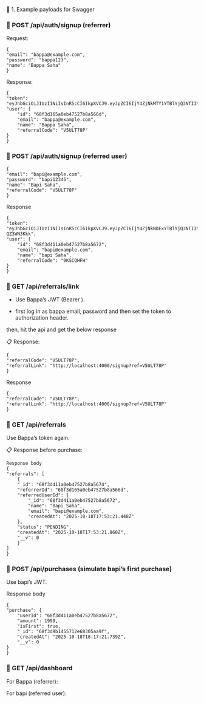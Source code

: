 🧪 1. Example payloads for Swagger
### 🔹 POST /api/auth/signup (referrer)
Request:

    {
    "email": "bappa@example.com",
    "password": "bappa123",
    "name": "Bappa Saha"
    }


Response:

    {
    "token": "eyJhbGciOiJIUzI1NiIsInR5cCI6IkpXVCJ9.eyJpZCI6IjY4ZjNkMTY1YTBlYjQ3NTI3YjhhNTY2ZCIsImVtYWlsIjoiYWxpY2VAZXhhbXBsZS5jb20iLCJpYXQiOjE3NjA4MDkzMTcsImV4cCI6MTc2MTQxNDExN30.gVSCRiGbvxxVIxfJDA3yyLlG0VfIzKIIC_FHAiROa3E",
    "user": {
        "id": "68f3d165a0eb47527b8a566d",
        "email": "bappa@example.com",
        "name": "Bappa Saha",
        "referralCode": "V5ULT78P"
    }
    }



### 🔹 **POST /api/auth/signup (referred user)**

    {
    "email": "bapi@example.com",
    "password": "bapi12345",
    "name": "Bapi Saha",
    "referralCode": "V5ULT78P"
    }


Response

    {
    "token": "eyJhbGciOiJIUzI1NiIsInR5cCI6IkpXVCJ9.eyJpZCI6IjY4ZjNkNDExYTBlYjQ3NTI3YjhhNTY3MiIsImVtYWlsIjoiYm9iQGV4YW1wbGUuY29tIiwiaWF0IjoxNzYwODEwMDAyLCJleHAiOjE3NjE0MTQ4MDJ9.yWFZLaymVoXm8w60bfnjC4nTe6dl4uvY6-QZ3WN3Kkk",
    "user": {
        "id": "68f3d411a0eb47527b8a5672",
        "email": "bapi@example.com",
        "name": "bapi Saha",
        "referralCode": "9KSCQHFH"
    }
    }


### **🔹 GET /api/referrals/link**

- Use Bappa’s JWT (Bearer <token>).

- first log in as bappa email, password and then set the token to authorization header.

then, hit the api and get the below response

📋 Response:

    {
    "referralCode": "V5ULT78P",
    "referralLink": "http://localhost:4000/signup?ref=V5ULT78P"
    }

Response

    {
    "referralCode": "V5ULT78P",
    "referralLink": "http://localhost:4000/signup?ref=V5ULT78P"
    }

### 🔹 GET /api/referrals

Use Bappa’s token again.

📋 Response before purchase:    

	
    Response body
    {
    "referrals": [
        {
        "_id": "68f3d411a0eb47527b8a5674",
        "referrerId": "68f3d165a0eb47527b8a566d",
        "referredUserId": {
            "_id": "68f3d411a0eb47527b8a5672",
            "name": "Bapi Saha",
            "email": "bapi@example.com",
            "createdAt": "2025-10-18T17:53:21.448Z"
        },
        "status": "PENDING",
        "createdAt": "2025-10-18T17:53:21.860Z",
        "__v": 0
        }
    ]
    }


### 🔹 POST /api/purchases (simulate bapi’s first purchase)

Use bapi’s JWT.


Response body

    {
    "purchase": {
        "userId": "68f3d411a0eb47527b8a5672",
        "amount": 1999,
        "isFirst": true,
        "_id": "68f3d9b1455712e68305aa9f",
        "createdAt": "2025-10-18T18:17:21.739Z",
        "__v": 0
    }
    }

### 🔹 GET /api/dashboard

For Bappa (referrer):



For bapi (referred user):